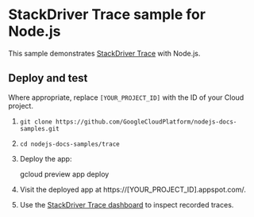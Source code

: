 # StackDriver Trace sample for Node.js

This sample demonstrates [StackDriver Trace](https://cloud.google.com/trace/) with Node.js.

## Deploy and test

Where appropriate, replace `[YOUR_PROJECT_ID]` with the ID of your Cloud project.

1. `git clone https://github.com/GoogleCloudPlatform/nodejs-docs-samples.git`
1. `cd nodejs-docs-samples/trace`
1. Deploy the app:

    gcloud preview app deploy

1. Visit the deployed app at https://[YOUR_PROJECT_ID].appspot.com/.
1. Use the [StackDriver Trace dashboard](https://console.cloud.google.com/traces/traces) to inspect recorded traces.
